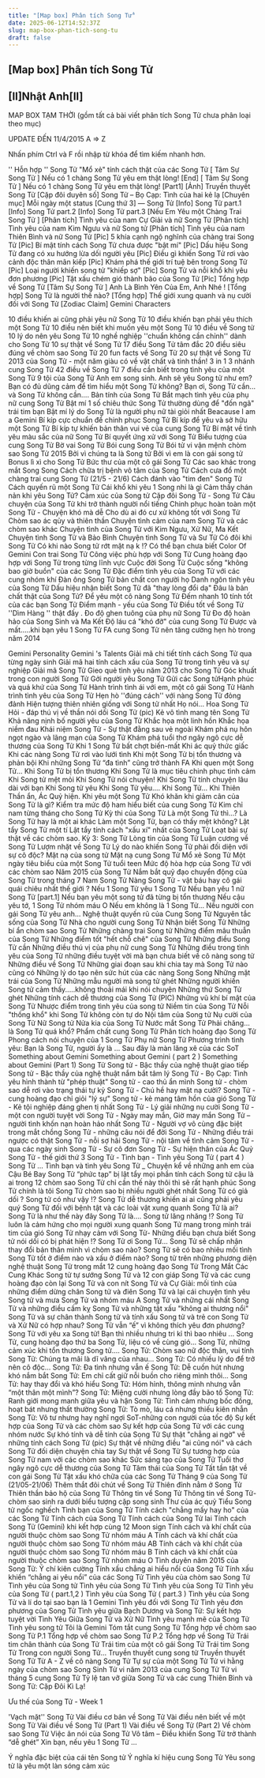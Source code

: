 ```yaml
---
title: "[Map box] Phân tích Song Tử"
date: 2025-06-12T14:52:37Z
slug: map-box-phan-tich-song-tu
draft: false
---
```


## [Map box] Phân tích Song Tử

## [II]Nhật Anh[II]

MAP BOX TẠM THỜI 
(gồm tất cả bài viết phân tích Song Tử chưa phân loại theo mục)


UPDATE ĐẾN 11/4/2015
A => Z

Nhấn phím Ctrl và F rồi nhập từ khóa để tìm kiếm nhanh hơn.


​'' Hỗn hợp '' Song Tử
"Mổ xẻ" tính cách thật của các Song Tử
[ Tâm Sự Song Tử ] Nếu có 1 chàng Song Tử yêu em thật lòng! [End]
[ Tâm Sự Song Tử ] Nếu có 1 chàng Song Tử yêu em thật lòng! [Part1]
[Ảnh] Truyền thuyết Song Tử
[Cặp đôi duyên số] Song Tử – Bọ Cạp: Tình của hai kẻ lạ
[Chuyên mục] Mỗi ngày một status
[Cung thứ 3] — Song Tử
[Info] Song Tử part.1
[Info] Song Tử part.2
[Info] Song Tử part.3
[Nếu Em Yêu một Chàng Trai Song Tử ]
[Phân tích] Tình yêu của nam Cự Giải và nữ Song Tử
[Phân tích] Tình yêu của nam Kim Ngưu và nữ Song tử
[Phân tích] Tình yêu của nam Thiên Bình và nữ Song Tử
[Pic] 5 khía cạnh ngộ nghĩnh của chàng trai Song Tử
[Pic] Bí mật tính cách Song Tử chưa được "bật mí"
[Pic] Dấu hiệu Song Tử đang có xu hướng lừa dối người yêu
[Pic] Điều gì khiến Song Tử rơi vào cảnh độc thân mãn kiếp
[Pic] Khám phá thế giới trí tuệ bên trong Song Tử
[Pic] Loại người khiến song tử "khiếp sợ"
[Pic] Song Tử và nỗi khổ khi yêu đơn phương
[Pic] Tật xấu chém gió thành bão của Song Tử
[Pic] Tổng hợp về Song Tử
[Tâm Sự Song Tử ] Anh Là Bình Yên Của Em, Anh Nhé !
[Tổng hợp] Song Tử là người thế nào?
[Tổng hợp] Thế giới xung quanh và nụ cười đối với Song Tử
[Zodiac Claim] Gemini Characters​

10 điều khiến ai cũng phải yêu nữ Song Tử
10 điều khiến bạn phải yêu thích một Song Tử
10 điều nên biết khi muốn yêu một Song Tử
10 điều về Song tử
10 lý do nên yêu Song Tử
10 nghề nghiệp ''chuẩn không cần chỉnh'' dành cho Song Tử
10 sự thật về Song Tử
17 điều Song Tử tâm đắc
20 điều siêu đúng về chòm sao Song Tử
20 fun facts về Song Tử
20 sự thật về Song Tử
2013 của Song Tử - một năm giàu có về vật chất và tinh thần!
3 in 1
3 nhánh cung Song Tử
42 điều về Song Tử
7 điều cần biết trong tình yêu của một Song Tử
9 tội của Song Tử​
​Anh em song sinh.
Anh sẽ yêu Song tử như em?​
​Bạn có đủ dũng cảm để tìm hiểu một Song Tử không?
Bạn ơi, Song Tử cần... và Song Tử không cần....
Bản tính của Song Tử
Bắt mạch tình yêu của phụ nữ cung Song Tử
Bật mí 1 số chiêu thức Song Tử thường dùng để "đốn ngã" trái tim bạn
Bật mí lý do Song Tử là người phụ nữ tài giỏi nhất
Beacause I am a Gemini
Bí kíp cực chuẩn để chinh phục Song Tử
Bí kíp để yêu và sở hữu một Song Tử
Bí kíp tự khiến bản thân vui vẻ của cung Song Tử
Bí mật về tình yêu màu sắc của nữ Song Tử
Bí quyết ứng xử với Song Tử
Biểu tượng của cung Song Tử
Bờ vai Song Tử
Bói cung Song Tử
Bói tử vi vận mệnh chòm sao Song Tử 2015
Bởi vì chúng ta là Song tử
Bởi vì em là con gái song tử
Bonus lì xì cho Song Tử
Bức thư của một cô gái Song Tử​
​Các sao khác trong mắt Song Song
Cách chữa trị bệnh vô tâm của Song Tử
Cách cưa đổ một chàng trai cung Song Tử (21/5 - 21/6)
Cách đánh vào "tim đen" Song Tử
Cách quyến rũ một Song Tử
Cái khổ khi yêu 1 Song nhi là gì
Cảm thấy chán nản khi yêu Song Tử?
Cảm xúc của Song tử
Cặp đôi Song Tử - Song Tử
Câu chuyện của Song Tử khi trở thành người nổi tiếng
Chinh phục hoàn toàn một Song Tử - Chuyện khó mà dễ
Cho dù ai đó cư xử không tốt với Song Tử
Chòm sao ác qủy và thiên thần
Chuyện tình cảm của nam Song Tử và các chòm sao khác
Chuyện tình của Song Tử với Kim Ngưu, Xử Nữ, Ma Kết
Chuyện tình Song Tử và Bảo Bình
Chuyện tình Song Tử và Sư Tử
Có đôi khi Song Tử
Có khi nào Song tử rớt mặt nạ k !?
Có thể bạn chưa biết
Color Of Gemini
Con trai Song Tử
Công việc phù hợp với Song Tử
Cung hoàng đạo hợp với Song Tử trong từng lĩnh vực
Cuộc đời Song Tử
Cuộc sống "không bao giờ buồn" của các Song Tử​
​Đặc điểm tình yêu của Song Tử với các cung nhóm khí
Đàn ông Song Tử bản chất con người họ
Danh ngôn tình yêu của Song Tử
Dấu hiệu nhận biết Song Tử đã "thay lòng đổi dạ"
Đâu là bản chất thật của Song Tử?
Để yêu một cô nàng Song Tử
Đếm nhanh 10 tính tốt của các bạn Song Tử
Điểm mạnh - yếu của Song Tử
Điều tốt về Song Tử
''Dìm Hàng '' thật đấy .
Đo độ ghen tuông của phụ nữ Song Tử
Đo độ hoàn hảo của Song Sinh và Ma Kết
Độ láu cá "khó đỡ" của cung Song Tử
Được và mất.....khi bạn yêu 1 Song Tử​
​FA cung Song Tử nên tăng cường hẹn hò trong năm 2014

​Gemini Personality
Gemini 's Talents
Giải mã chi tiết tính cách Song Tử qua từng ngày sinh
Giải mã hai tính cách xấu của Song Tử trong tình yêu và sự nghiệp
Giải mã Song Tử
Gieo quẻ tình yêu năm 2013 cho Song Tử
Góc khuất trong con người Song Tử
Gởi người yêu Song Tử
Gửi các Song tử​
​Hạnh phúc và quá khứ của Song Tử
Hành trình tình ái với em, một cô gái Song Tử
Hành trình tình yêu của Song Tử
Hẹn hò ''đúng cách'' với nàng Song Tử đỏng đảnh
Hiện tượng thiên nhiên giống với Song tử nhất
Họ nói...
Hoa Song Tử
Hỏi - đáp thú vị về thần nói dối Song Tử (pic)​
​Kẻ vô tình mang tên Song Tử
Khả năng nịnh bố người yêu của Song Tử
Khắc họa một linh hồn
Khắc họa niềm đau
Khái niệm Song Tử - Sự thật đằng sau vẻ ngoài
Khám phá nụ hôn ngọt ngào và lãng mạn của Song Tử
Khám phá tuổi thơ ngây ngô cực dễ thương của Song Tử
Khi 1 Song Tử bất chợt biến-mất
Khi ác quỷ thức giấc
Khi các nàng Song Tử rơi vào lưới tình
Khi một Song Tử bị tổn thương và phản bội
Khi những Song Tử “đa tình” cũng trở thành FA
Khi quen một Song Tử...
Khi Song Tử bị tổn thương
Khi Song Tử là mục tiêu chinh phục tình cảm
Khi Song tử mệt mỏi
Khi Song Tử nói chuyện!
Khi Song Tử tính chuyện lâu dài với bạn
Khi Song tử yêu
Khi Song Tử yêu....
Khi Song Tử...
Khi Thiên Thần ẩn, Ác Quỷ hiện.
Khi yêu một Song Tử
Khó khăn khi giảm cân của Song Tử là gì?
Kiểm tra mức độ ham hiểu biết của cung Song Tử
Kim chỉ nam từng tháng cho Song Tử
Kỳ thi của Song Tử​
​Là một Song Tử thì...?
Là Song Tử hay là một ai khác
Làm một Song Tử, bạn có thấy mệt không?
Lật tẩy Song Tử một tí
Lật tẩy tính cách "xấu xí" nhất của Song Tử
Loạt bài sự thật về các chòm sao. Kỳ 3: Song Tử
Lòng tin của Song Tử
Luận cương về Song Tử
Lượm nhặt về Song Tử
Lý do nào khiến Song Tử phải đối diện với sự cô độc?​
​Mặt nạ của song tử
Mặt nạ cung Song Tử
Mổ xẻ Song Tử
Một ngày tiêu biểu của một Song Tử tuổi teen
Mức độ hòa hợp của Song Tử với các chòm sao​
​Năm 2015 của Song Tử
Nắm bắt quỹ đạo chuyển động của Song Tử trong tháng 7
Nam Song Tử
Nàng Song Tử - vật báu hay cô gái quái chiêu nhất thế giới ?
Nếu 1 Song Tử yêu 1 Song Tử
Nếu bạn yêu 1 nữ Song Tử [part.1]
Nếu bạn yêu một song tử đã từng bị tổn thương
Nếu cậu yêu tớ, 1 Song Tử nhóm máu O
Nếu em không là 1 Song Tử...
Nếu người con gái Song Tử yêu anh...
Nghệ thuật quyến rũ của Cung Song Tử
Nguyên tắc sống của Song Tử
Nhà cho người cung Song Tử
Nhận biết Song Tử
Những bí ẩn chòm sao Song Tử
Những chàng trai Song tử
Những điểm mâu thuẫn của Song Tử
Những điểm tốt "hết chỗ chê" của Song Tử
Những điều Song Tử cần
Những điều thú vị của phụ nữ cung Song Tử
Những điều trong tình yêu của Song Tử
những điều tuyệt vời mà bạn chưa biết về cô nàng song tử
Những điều về Song Tử
Những giai đoạn sau khi chia tay mà Song Tử nào cũng có
Những lý do tạo nên sức hút của các nàng Song Song
Những mặt trái của Song Tử
Những mẫu người mà song tử ghét
Những người khiến Song tử cảm thấy.....không thoải mái khi nói chuyện
Những thứ Song Tử ghét
Những tính cách dễ thương của Song Tử (PIC)
Những vũ khí bí mật của Song Tử
Nhược điểm trong tình yêu của song tử
Niềm tin của Song Tử
Nỗi "thống khổ" khi Song Tử không còn tự do
Nội tâm của Song tử
Nụ cười của Song Tử
Nữ Song tử
Nửa kia của Song Tử
Nước mắt Song Tử​
​Phải chăng... là Song Tử quá khổ?
Phẩm chất cung Song Tử
Phân tích hoàng đạo Song Tử
Phong cách nói chuyện của 1 Song Tử
Phụ nữ Song Tử
Phương trình tình yêu: Bạn là Song Tử, người ấy là ...​
​Sau đây là màn lăng xê của các SoT
Something about Gemini
Something about Gemini ( part 2 )
Something about Gemini (Part 1)
Song Tử
Song tử - Bậc thầy của nghệ thuật giao tiếp
Song tử - Bậc thầy của nghệ thuật nắm bắt tâm lý
Song Tử - Bọ Cạp: Tình yêu hình thành từ "phép thuật"
Song tử - cao thủ ẩn mình
Song tử - chòm sao dễ rơi vào trạng thái tự kỷ
Song Tử - Chú hề hay mặt nạ cười?
Song Tử - cung hoàng đạo chỉ giỏi "lý sự"
Song tử - kẻ mang tâm hồn của gió
Song Tử - Kẻ tội nghiệp đáng ghen tị nhất
Song Tử - Lý giải những nụ cười
Song Tử - một con người tuyệt vời
Song Tử - Ngày may mắn, Giờ may mắn
Song Tử – người tình khốn nạn hoàn hảo nhất
Song Tử - Người vợ vô cùng đặc biệt trong mắt chồng
Song Tử - những câu nói để đời
Song Tử - Những điều trái ngược có thật
Song Tử - nỗi sợ hãi
Song Tử - nội tâm về tình cảm
Song Tử - qua các ngày sinh
Song Tử - Sự cô đơn
Song Tử - Sự hiện thân của Ác Quỷ
Song Tử - thế giới thứ 3
Song Tử - Tình bạn - Tình yêu
Song Tử ( part 4 )
Song Tử ... Tình bạn và tình yêu
Song Tử _ Chuyện kể về những anh em của Cậu Bé Bay
Song Tử “phức tạp” bị lật tẩy mọi phần tính cách
Song tử cậu là ai trong 12 chòm sao
Song Tử chỉ cần thế này thôi thì sẽ rất hạnh phúc
Song Tử chính là tôi
Song Tử chòm sao bị nhiều người ghét nhất
Song Tử có giả dối ?
Song tử có như vậy !?
Song Tử dễ thương khiến ai ai cũng phải yêu quý
Song Tử đối với bệnh tật và các loài vật xung quanh
Song Tử là ai?
Song Tử là như thế này đây
Song Tử là….
Song tử lăng nhăng !?
Song Tử luôn là cảm hứng cho mọi người xung quanh
Song Tử mang trong mình trái tim của gió
Song Tử nhạy cảm với
Song Tử- Những điều bạn chưa biết
Song tử nói dối có bị phát hiện !?
Song Tử ơi Song Tử...
Song Tử sẽ chấp nhận thay đổi bản thân mình vì chòm sao nào?
Song Tử sẽ có bao nhiêu mối tình
Song Tử tốt ở điểm nào và xấu ở điểm nào?
Song tử trên những phương diện nghệ thuật
Song Tử trong mắt 12 cung hoàng đạo
Song Tử Trong Mắt Các Cung Khác
Song tử tự sướng
Song Tử và 12 con giáp
Song Tử và các cung hoàng đạo còn lại
Song Tử và con nít
Song Tử và Cự Giải: mối tình của những điểm dừng chân
Song tử và điên
Song Tử và lại cái chuyện tình yêu
Song tử và mưa
Song Tử và nhóm máu A
Song Tử và những cái nhất
Song Tử và những điều cấm kỵ
Song Tử và những tật xấu "không ai thương nổi"
Song Tử và sự chân thành
Song tử và tính xấu
Song tử và trẻ con
Song Tử và Xử Nữ có hợp nhau?
Song Tử vẫn “ế” vì không thích yêu đơn phương?
Song Tử với yêu xa
Song tử! Bạn thì nhiều nhưng tri kỉ thì bao nhiêu ...
Song Tử, cung hoàng đạo thứ ba
Song Tử, liệu có về cùng gió…
Song Tử, những cảm xúc khi tổn thương
Song tử....
Song Tử: Chòm sao nữ độc thân, vui tính
Song Tử: Chúng ta mãi là dĩ vãng của nhau…
Song Tử: Có nhiều lý do để trở nên cô độc…
Song Tử: Đa tình nhưng vẫn ế
Song Tử: Dễ cuốn hút nhưng khó nắm bắt
Song Tử: Em chỉ cất giữ nỗi buồn cho riêng mình thôi…
Song Tử: hay thay đổi và khó hiểu
Song Tử: Hóm hỉnh, thông minh nhưng vẫn “một thân một mình”?
Song Tử: Miệng cười nhưng lòng đầy bão tố
Song Tử: Ranh giới mong manh giữa yêu và hận
Song Tử: Tình cảm nhưng bốc đồng, hoạt bát nhưng thất thường
Song Tử: Tò mò, láu cá nhưng thiếu kiên nhẫn
Song Tử: Vô tư nhưng hay nghĩ ngợi
SoT-những con người của tốc độ
Sự kết hợp của Song Tử và các chòm sao
Sự kết hợp của Song Tử với các cung nhóm nước
Sự khó tính và dễ tính của Song Tử
Sự thật "chẳng ai ngờ" về những tính cách Song Tử (pic)
Sự thật về những điều "ai cũng nói" và cách Song Tử đối diện chuyện chia tay
Sự thật về Song Tử
Sự tương hợp của Song Tử nam với các chòm sao khác
Sức sáng tạo của Song Tử​
​Tuổi thơ ngây ngô cực dễ thương của Song Tử
Tâm thái của Song Tử
Tất tần tật về con gái Song Tử
Tật xấu khó chữa của các Song Tử
Tháng 9 của Song Tử (21/05-21/06)
Thêm thắt đôi chút về Song Tử
Thiên đỉnh nằm ở Song Tử
Thiên thần bảo hộ của Song Tử
Thông tin về Song Tử
Thông tin về Song Tử- chòm sao sinh ra dưới biểu tượng cặp song sinh
Thư của ác quỷ
Tiểu Song tử ngốc nghếch
Tình bạn của Song Tử
Tính cách "chẳng mấy hay ho" của các Song Tử
Tính cách của Song Tử
Tính cách của Song Tử lai
Tính cách Song Tử (Gemini) khi kết hợp cùng 12 Moon sign
Tính cách và khí chất của người thuộc chòm sao Song Tử nhóm máu A
Tính cách và khí chất của người thuộc chòm sao Song Tử nhóm máu AB
Tính cách và khí chất của người thuộc chòm sao Song Tử nhóm máu B
Tính cách và khí chất của người thuộc chòm sao Song Tử nhóm máu O
Tình duyên năm 2015 của Song Tử: Ý chí kiên cường
Tính xấu chẳng ai hiểu nổi của Song Tử
Tính xấu khiến “chẳng ai yêu nổi” của các Song Tử
Tình yêu của chòm sao Song Tử
Tình yêu của Song tử
Tình yêu của Song Tử
Tình yêu của Song Tử
Tình yêu của Song Tử ( part.1,2 )
Tình yêu của Song Tử ( part.3 )
Tình yêu của Song Tử và lí do tại sao bạn là 1 Gemini
Tình yêu đối với Song Tử
Tình yêu đơn phương của Song Tử
Tình yêu giữa Bạch Dương và Song Tử: Sự kết hợp tuyệt vời
Tình Yêu Giữa Song Tử và Xử Nữ
Tình yêu mạnh mẽ của Song Tử
Tình yêu song tử
Tôi là Gemini
Tóm tắt cung Song Tử
Tổng hợp về chòm sao Song Tử P.1
Tổng hợp về chòm sao Song Tử P.2
Tổng hợp về Song Tử
Trái tim chân thành của Song Tử
Trái tim của một cô gái Song Tử
Trái tim Song Tử
Trong con người Song Tử...
Truyền thuyết cung song tử
Truyền thuyết Song Tử
Từ A - Z về cô nàng Song Tử
Tự sự của một Song Tử
Tử vi hằng ngày của chòm sao Song Sinh
Tử vi năm 2013 của cung Song Tử
Tử vi tháng 5 cung Song Tử
Tỷ lệ tan vỡ giữa Song Tử và các cung
Thiên Bình và Song Tử: Cặp Đôi Kì Lạ!​ 

​Ưu thế của Song Tử - Week 1

​'Vạch mặt'' Song Tử
Vài điều cơ bản về Song Tử
Vài điều nên biết về một Song Tử
Vài điều về Song Tử (Part 1)
Vài điều về Song Tử (Part 2)
Về chòm sao Song Tử
Việc ăn nói của Song Tử
Vô tâm – Điều khiến Song Tử trở thành “dễ ghét”​
​Xin bạn, nếu yêu 1 Song Tử ...

Ý nghĩa đặc biệt của cái tên Song tử
Ý nghĩa kí hiệu cung Song Tử
Yêu song tử là yêu một làn sóng cảm xúc
​